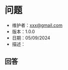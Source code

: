 # 问题

<!-- 问题描述（介绍问题的背景） -->

- 维护者：<xxx@gmail.com>
- 版本：1.0.0
- 日期：05/09/2024
- 描述：

## 回答

<!-- 回答逻辑清晰，可以采用多级标题，添加图示等方式。 -->
